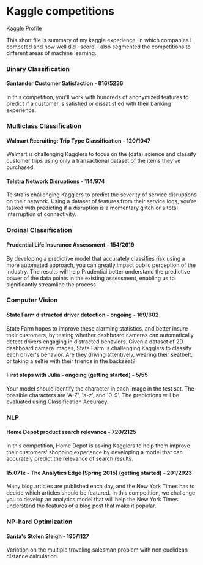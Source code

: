 # Kaggle competitions
[Kaggle Profile](https://www.kaggle.com/mrbeer "My homepage")

This short file is summary of my kaggle experience, in which companies I competed and how well did I score.
I also segmented the competitions to different areas of machine learning.

### Binary Classification
#### Santander Customer Satisfaction - 816/5236
In this competition, you'll work with hundreds of anonymized features to predict if a customer is satisfied or dissatisfied with their banking experience.

### Multiclass Classification
#### Walmart Recruiting: Trip Type Classification - 120/1047
Walmart is challenging Kagglers to focus on the (data) science and classify customer trips using only a transactional dataset of the items they've purchased.

#### Telstra Network Disruptions - 114/974
Telstra is challenging Kagglers to predict the severity of service disruptions on their network. Using a dataset of features from their service logs,
 you're tasked with predicting if a disruption is a momentary glitch or a total interruption of connectivity.

### Ordinal Classification
#### Prudential Life Insurance Assessment - 154/2619
By developing a predictive model that accurately classifies risk using a more automated approach, you can greatly impact public perception of the industry.
The results will help Prudential better understand the predictive power of the data points in the existing assessment, enabling us to significantly streamline the process.

### Computer Vision
#### State Farm distracted driver detection - ongoing - 169/602
State Farm hopes to improve these alarming statistics, and better insure their customers,
by testing whether dashboard cameras can automatically detect drivers engaging in distracted behaviors. Given a dataset of 2D dashboard camera images,
State Farm is challenging Kagglers to classify each driver's behavior. Are they driving attentively, wearing their seatbelt, or taking a selfie with their friends in the backseat?

#### First steps with Julia - ongoing (getting started) - 5/55
Your model should identify the character in each image in the test set. The possible characters are 'A-Z', 'a-z', and '0-9'.
The predictions will be evaluated using Classification Accuracy.

### NLP
#### Home Depot product search relevance - 720/2125
In this competition, Home Depot is asking Kagglers to help them improve their customers' shopping experience by developing a model that can accurately predict the relevance of search results.

#### 15.071x - The Analytics Edge (Spring 2015) (getting started) - 201/2923
Many blog articles are published each day, and the New York Times has to decide which articles should be featured. In this competition,
we challenge you to develop an analytics model that will help the New York Times understand the features of a blog post that make it popular.

### NP-hard Optimization
#### Santa's Stolen Sleigh - 195/1127
Variation on the multiple traveling salesman problem with non euclidean distance calculation.
